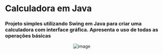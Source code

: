 # Calculadora em Java

### Projeto simples utilizando Swing em Java para criar uma calculadora com interface gráfica. Apresenta o uso de todas as operações básicas

<div align="center">

  ![image](https://cdn.discordapp.com/attachments/1200827368462352398/1255304508872065035/image.png?ex=667ca4ed&is=667b536d&hm=1b26584b8c5c7f6b8b7340ab6f7da1f76bf89f2fa4ea97f8051a5a8a1d449398&) 
</div>
